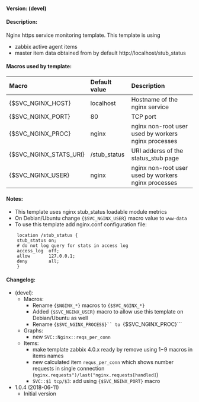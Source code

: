 #### Version: (devel)

#### Description:
Nginx https service monitoring template. This template is using
- zabbix active agent items
- master item data obtained from by default http://localhost/stub_status

#### Macros used by template:

| Macro                  | Default value       | Description                                         |
| :--------------------- | :------------------ | :-------------------------------------------------- |
| {$SVC_NGINX_HOST}      | localhost           | Hostname of the nginx service                       |
| {$SVC_NGINX_PORT}      | 80                  | TCP port                                            |
| {$SVC_NGINX_PROC}      | nginx               | nginx non-root user used by workers nginx processes |
| {$SVC_NGINX_STATS_URI} | /stub_status        | URI adderss of the status_stub page                 |
| {$SVC_NGINX_USER}      | nginx               | nginx non-root user used by workers nginx processes |

#### Notes:
- This template uses nginx stub_status loadable module metrics
- On Debian/Ubuntu change ```{$SVC_NGINX_USER}``` macro value to ```www-data```
- To use this template add nginx.conf configuration file:
```
    location /stub_status {
	stub_status	on;
	# do not log query for stats in access log
	access_log	off;
	allow		127.0.0.1;
	deny		all;
    }
```
#### Changelog:
- (devel):
  - Macros:
    - Rename ```{$NGINX_*}``` macros to ```{$SVC_NGINX_*}```
    - Added ```{$SVC_NGINX_USER}``` macro to allow use this template on Debian/Ubuntu as well
    - Rename ```{$SVC_NGINX_PROCESS}`` to ```{$SVC_NGINX_PROC}```
  - Graphs:
    - new ```SVC::Nginx::reqs_per_conn```
  - Items:
    - make template zabbix 4.0.x ready by remove using $1-$9 macros in items names
    - new calculated item ```requs_per_conn``` which shows number requests in single connection (```nginx.requests")/last("nginx.requests[handled]```)
    - ```SVC::$1 tcp/$3```: add using ```{$SVC_NGINX_PORT}``` macro
- 1.0.4 (2018-06-11)
  - Initial version
